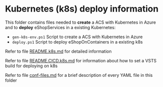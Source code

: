 # Kubernetes (k8s) deploy information

This folder contains files needed to **create** a ACS with Kubernetes in Azure and to **deploy** eShopServices in a existing Kubernetes:

- `gen-k8s-env.ps1` Script to create a ACS with Kubernetes in Azure
- `deploy.ps1` Script to deploy eShopOnContainers in a existing k8s

Refer to file [README.k8s.md](./README.k8s.md) for detailed information

Refer to file [README.CICD.k8s.md](./README.CICD.k8s.md) for information about how to set a VSTS build for deploying on k8s

Refer to file [conf-files.md](./conf-files.md) for a brief description of every YAML file in this folder
